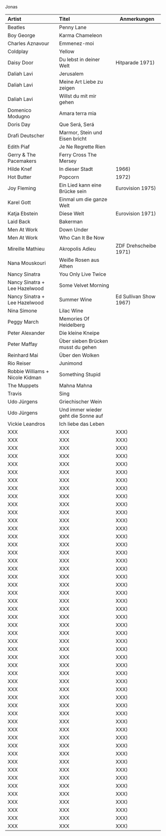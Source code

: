 
<head>
<meta charset='UTF-8'>
<link rel=stylesheet href='./reset.css'>
<style>
@font-face { font-family: 'anton-regular';  src: url( './Anton-Regular.ttf' ); }
@font-face { font-family: 'futura-heavy';   src: url( './Futura Heavy.otf' ); }
@font-face { font-family: 'bilbo-swash';    src: url( './BilboSwashCaps-Regular.ttf' ); }
@font-face { font-family: 'script-92';      src: url( './Script 92 Normal.ttf' ); }

/* thx to https://developer.mozilla.org/en-US/docs/Web/CSS/line-height-step */
:root {
  --root-font-family:     futura-heavy;
  --artist-font-family:   futura-heavy;
  --title-font-family:    anton-regular;
  --jonas-font-family:    script-92;
  --root-font-size:       4mm;
  --td-padding-top:       calc( 0.5 * var(--root-font-size) );
  --td-shift-top:         calc( 0.5 * var(--root-font-size) );
  --artist-font-size:     calc( 1.0 * var(--root-font-size) );
  --note-font-size:       calc( 0.75 * var(--root-font-size) );
  --title-font-size:      calc( 1.2 * var(--root-font-size) );
  --jonas-font-size:      calc( 5 * var(--root-font-size) );
  /*--card-height:          calc( 3 * var(--root-font-size) );*/
  --grid-size:            3mm;
  --root-text-color:      #333;
  --marker-color:         #f55;
  --jonas-color:          var(--marker-color);
  --link-color:           var(--marker-color);
  --warn-color:           hotpink;
  font-family:            var(--root-font-family);
  font-size:              var(--root-font-size);
  line-height-step:       var(--grid-size); }

html, body {
  /*background-color:       #9eaeb5;*/
  /*height:                 100vh;*/
  /*width:                  100vw;*/
  padding:                0mm;
  margin:                 0mm;
  color:                  var(--root-text-color);
  /*position:               absolute;*/
  /*overflow:               hidden;*/
  /*font-size:              6mm;*/
}


table {
  /*table-layout:           fixed;*/
  /*width:                  100%;*/
  display:                flow;
  border-collapse:        collapse;
  border:                 none; }

table td,
table th {
  border:                 none; }

.page {
  display:                block flow;
  columns: 2;
  outline:                1px dotted red;
  width:                  210mm;
  height:                 297mm;
  margin:                 var(--grid-size);
  padding:                var(--grid-size); }

spacer {
  display:                block;
  min-height:             20mm; }


/*table {
  table-layout:           auto;
  width:                  100%; }
*/

td, th {
  overflow:               hidden;
  white-space:            nowrap;
  text-overflow:          ellipsis; }

th {
  display:                none; }

col:nth-child( 1 ) {
  min-width:              5% !important;
  max-width:              5% !important;
  width:                  5% !important; }

col:nth-child( 2 ) {
  min-width:              90% !important;
  max-width:              90% !important;
  width:                  90% !important; }

col:nth-child( 3 ) {
  min-width:              10mm !important;
  max-width:              10mm !important;
  width:                  10mm !important; }

td:nth-child( 1 ) {
  border-top:             1px solid red;
  position:               relative;
  top:                    calc( 0.3 * var(--root-font-size ) );
  padding-top:            calc( 0.2 * var(--root-font-size ) );
  font-family:            var(--artist-font-family);
  font-size:              var(--artist-font-size); }

td:nth-child( 2 ) {
  font-family:            var(--title-font-family);
  font-size:              var(--title-font-size); }

td:nth-child( 2 ) em {
  font-family:            var(--root-font-family);
  font-style:             normal;
  font-size:              var(--root-font-size); }

td a          { text-decoration: none; color:  var(--root-color); }
td a:link     { text-decoration: none; color:  var(--root-color); }
td a:visited  { text-decoration: none; color:  var(--root-color); }
td a:focus    { text-decoration: none; color:  var(--root-color); }
td a:hover    { text-decoration: none; color:  var(--root-color); }
td a:active   { text-decoration: none; color:  var(--root-color); }

h1, h2, h3, h4, h5, h6 {
  font-weight:            normal;
  font-family:            var(--title-font-family); }

.jonas {
  height:                 calc( 3 * var(--root-font-size) );
  position:               relative;
  left:                   calc( 0.5 * var(--root-font-size) );
  top:                    calc( -1 * var(--root-font-size) );
  font-family:            var(--jonas-font-family);
  font-size:              var(--jonas-font-size);
  color:                  var(--jonas-color); }

td {
  display:                block; }

td:nth-child( 2 ),
td:nth-child( 3 ) {
  display:                inline; }

td:nth-child( 3 )::before       { content:  '('; }
td:nth-child( 3 )::after        { content:  ')'; }
td:nth-child( 3 ):empty::before { content:  ''; }
td:nth-child( 3 ):empty::after  { content:  ''; }
td:nth-child( 3 ) {
  font-size:              var(--note-font-size);
  position:               relative;
  margin-left:            calc( 0.1 * var(--root-font-size ) );
  top:                    calc( 0.7 * var(--root-font-size ) ); }

tr {
  display:                block;
  width:                  100mm;
  /*height:                 --var(--card-height);*/
  height:                 calc( 3 * var(--root-font-size) );
  break-inside:           avoid; }

td:nth-child( 2 ):not( :has( a ) ) {
  padding:                calc( 0.5 * var(--root-font-size) );
  background-color:       var(--warn-color); }

/*####################################################'*/
/*td:nth-child( 3 ) { color:  red; }*/
/*####################################################'*/

</style>
</head>


<div class=page>

<div class=jonas>Jonas</div>


| Artist                          | Titel                                                                              | Anmerkungen           |
| :------                         | :-----                                                                             | ---------             |
| Beatles                         | [Penny Lane](https://www.youtube.com/watch?v=vfxQ1oDiEJM)                          |                       |
| Boy George                      | [Karma Chameleon](https://www.youtube.com/watch?v=JmcA9LIIXWw)                     |                       |
| Charles Aznavour                | [Emmenez-moi](https://www.youtube.com/watch?v=0OrKMaeQUx0)                         |                       |
| Coldplay                        | [Yellow](https://www.youtube.com/watch?v=yKNxeF4KMsY)                              |                       |
| Daisy Door                      | [Du lebst in deiner Welt](https://www.youtube.com/watch?v=2pM_FAkSVlM)             | Hitparade 1971        |
| Daliah Lavi                     | [Jerusalem](https://www.youtube.com/watch?v=JqiFmIJSWaI)                           |                       |
| Daliah Lavi                     | [Meine Art Liebe zu zeigen](https://www.youtube.com/watch?v=WvgyQmBxko0)           |                       |
| Daliah Lavi                     | [Willst du mit mir gehen](https://www.youtube.com/watch?v=yIRKlvhDP_w)             |                       |
| Domenico Modugno                | [Amara terra mia](https://www.youtube.com/watch?v=oRa39T_O4yU)                     |                       |
| Doris Day                       | [Que Será, Será](https://www.youtube.com/watch?v=i9nWB5XifBI)                      |                       |
| Drafi Deutscher                 | [Marmor, Stein und Eisen bricht](https://www.youtube.com/watch?v=BTmtOd4mpco)      |                       |
| Edith Piaf                      | [Je Ne Regrette Rien](https://www.youtube.com/watch?v=fpHAsb2XQOY)                 |                       |
| Gerry & The Pacemakers          | [Ferry Cross The Mersey](https://www.youtube.com/watch?v=08083BNaYcA)              |                       |
| Hilde Knef                      | [In dieser Stadt](https://www.youtube.com/watch?v=zc2ZYOrhTV4)                     | 1966                  |
| Hot Butter                      | [Popcorn](https://www.youtube.com/watch?v=YK3ZP6frAMc)                             | 1972                  |
| Joy Fleming                     | [Ein Lied kann eine Brücke sein](https://www.youtube.com/watch?v=pzDzm3gq530)      | Eurovision 1975       |
| Karel Gott                      | [Einmal um die ganze Welt](https://www.youtube.com/watch?v=gHEa2Oyo1bY)            |                       |
| Katja Ebstein                   | [Diese Welt](https://www.youtube.com/watch?v=u0lg1LcfHBQ)                          | Eurovision 1971       |
| Laid Back                       | [Bakerman](https://www.youtube.com/watch?v=yByP88jUQH4)                            |                       |
| Men At Work                     | [Down Under](https://www.youtube.com/watch?v=XfR9iY5y94s)                          |                       |
| Men At Work                     | [Who Can It Be Now](https://www.youtube.com/watch?v=SECVGN4Bsgg)                   |                       |
| Mireille Mathieu                | [Akropolis Adieu](https://www.youtube.com/watch?v=NeNs4UPoFTA)                     | ZDF Drehscheibe 1971  |
| Nana Mouskouri                  | [Weiße Rosen aus Athen](https://www.youtube.com/watch?v=ZpJiKL4N3V0)               |                       |
| Nancy Sinatra                   | [You Only Live Twice](https://www.youtube.com/watch?v=Z6D6ObD9cMY)                 |                       |
| Nancy Sinatra + Lee Hazelwood   | [Some Velvet Morning](https://www.youtube.com/watch?v=670YMraVnyk)                 |                       |
| Nancy Sinatra + Lee Hazelwood   | [Summer Wine](https://www.youtube.com/watch?v=nbtKHrI-OAs)                         | Ed Sullivan Show 1967 |
| Nina Simone                     | [Lilac Wine](https://www.youtube.com/watch?v=LT38CIgRse4)                          |                       |
| Peggy March                     | [Memories Of Heidelberg](https://www.youtube.com/watch?v=4tB9FNZxB6g)              |                       |
| Peter Alexander                 | [Die kleine Kneipe](https://www.youtube.com/watch?v=A10I_3e8B_I)                   |                       |
| Peter Maffay                    | [Über sieben Brücken musst du gehen](https://www.youtube.com/watch?v=eKwl5HclBeQ)  |                       |
| Reinhard Mai                    | [Über den Wolken](https://www.youtube.com/watch?v=fZMFF8QH3ew)                     |                       |
| Rio Reiser                      | [Junimond](https://www.youtube.com/watch?v=X6VIYLmS6vM)                            |                       |
| Robbie Williams + Nicole Kidman | [Something Stupid](https://www.youtube.com/watch?v=f43nR8Wu_1Y)                    |                       |
| The Muppets                     | [Mahna Mahna](https://www.youtube.com/watch?v=zb47CstE7R4)                         |                       |
| Travis                          | [Sing](https://www.youtube.com/watch?v=eYO1-gGWJyo)                                |                       |
| Udo Jürgens                     | [Griechischer Wein](https://www.youtube.com/watch?v=eKveb4BjK_c)                   |                       |
| Udo Jürgens                     | [Und immer wieder geht die Sonne auf](https://www.youtube.com/watch?v=s06hmLSxNFM) |                       |
| Vickie Leandros                 | [Ich liebe das Leben](https://www.youtube.com/watch?v=7_FsW8RPCTc)                 |                       |
| XXX                             | XXX                                                                                | XXX                      |
| XXX                             | XXX                                                                                | XXX                      |
| XXX                             | XXX                                                                                | XXX                      |
| XXX                             | XXX                                                                                | XXX                      |
| XXX                             | XXX                                                                                | XXX                      |
| XXX                             | XXX                                                                                | XXX                      |
| XXX                             | XXX                                                                                | XXX                      |
| XXX                             | XXX                                                                                | XXX                      |
| XXX                             | XXX                                                                                | XXX                      |
| XXX                             | XXX                                                                                | XXX                      |
| XXX                             | XXX                                                                                | XXX                      |
| XXX                             | XXX                                                                                | XXX                      |
| XXX                             | XXX                                                                                | XXX                      |
| XXX                             | XXX                                                                                | XXX                      |
| XXX                             | XXX                                                                                | XXX                      |
| XXX                             | XXX                                                                                | XXX                      |
| XXX                             | XXX                                                                                | XXX                      |
| XXX                             | XXX                                                                                | XXX                      |
| XXX                             | XXX                                                                                | XXX                      |
| XXX                             | XXX                                                                                | XXX                      |
| XXX                             | XXX                                                                                | XXX                      |
| XXX                             | XXX                                                                                | XXX                      |
| XXX                             | XXX                                                                                | XXX                      |
| XXX                             | XXX                                                                                | XXX                      |
| XXX                             | XXX                                                                                | XXX                      |
| XXX                             | XXX                                                                                | XXX                      |
| XXX                             | XXX                                                                                | XXX                      |
| XXX                             | XXX                                                                                | XXX                      |
| XXX                             | XXX                                                                                | XXX                      |
| XXX                             | XXX                                                                                | XXX                      |
| XXX                             | XXX                                                                                | XXX                      |
| XXX                             | XXX                                                                                | XXX                      |
| XXX                             | XXX                                                                                | XXX                      |
| XXX                             | XXX                                                                                | XXX                      |
| XXX                             | XXX                                                                                | XXX                      |
| XXX                             | XXX                                                                                | XXX                      |
| XXX                             | XXX                                                                                | XXX                      |
| XXX                             | XXX                                                                                | XXX                      |
| XXX                             | XXX                                                                                | XXX                      |
| XXX                             | XXX                                                                                | XXX                      |
| XXX                             | XXX                                                                                | XXX                      |
| XXX                             | XXX                                                                                | XXX                      |
| XXX                             | XXX                                                                                | XXX                      |
| XXX                             | XXX                                                                                | XXX                      |
| XXX                             | XXX                                                                                | XXX                      |
| XXX                             | XXX                                                                                | XXX                      |
| XXX                             | XXX                                                                                | XXX                      |
| XXX                             | XXX                                                                                | XXX                      |
| XXX                             | XXX                                                                                | XXX                      |
| XXX                             | XXX                                                                                | XXX                      |

</div>
<spacer></spacer>

<script>
const log = console.log;
const $   = document.querySelector.bind( document );

//----------------------------------------------------------------------------------------------------------
const show_height = ( selector ) => {
  const element   = $( selector );
  // const height_px = element.clientHeight;
  // thx to https://www.stevefenton.co.uk/blog/2021/07/how-to-get-accurate-element-width-as-a-floating-point-number/
  const height_px = element.getBoundingClientRect().height;
  const height_mm = CSS.px( height_px ).to( 'mm' ).value.toFixed( 1 );
  log( `${selector}: ${height_px} px = ${height_mm} mm`, element );
}

//----------------------------------------------------------------------------------------------------------
const get_css_variable = ( name ) => {
  return getComputedStyle( $( ':root' ) ).getPropertyValue( name ); }

//----------------------------------------------------------------------------------------------------------
for ( let nr = 1; nr < 12; nr++ ){
  show_height( `tr:nth-child( ${nr} )` ); }
log( get_css_variable( '--root-color'       ) );
log( get_css_variable( '--root-font-size'   ) );
log( get_css_variable( '--artist-font-size' ) );
log( get_css_variable( '--title-font-size'  ) );
log( get_css_variable( '--jonas-font-size'  ) );
log( get_css_variable( '--card-height'      ) );
</script>